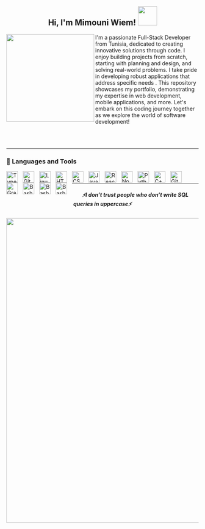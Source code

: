 <h2 align="center"> Hi, I'm Mimouni Wiem! <img src="https://media.giphy.com/media/mGcNjsfWAjY5AEZNw6/giphy.gif" width="50"></h2>


<img align='left' src="https://media.giphy.com/media/ieyl9zmCjO4b4t6qoY/giphy.gif" width="230">
<p>I'm a passionate Full-Stack Developer from Tunisia, dedicated to creating innovative solutions through code. I enjoy building projects from scratch, starting with planning and design, and solving real-world problems. I take pride in developing robust applications that address specific needs . This repository showcases my portfolio, demonstrating my expertise in web development, mobile applications, and more. Let's embark on this coding journey together as we explore the world of software development!</p>


<!-- [![Linkedin: WiemMimouni](https://img.shields.io/badge/-thaianebraga-blue?style=flat-square&logo=Linkedin&logoColor=white&link=https://www.linkedin.com/in/wiemMimouni/)](https://www.linkedin.com/in/wiem-mimouni-109ba4241/)
[![Linkedin: thaianebraga](https://img.shields.io/badge/-thaianebraga-blue?style=flat-square&logo=Linkedin&logoColor=white&link=https://www.linkedin.com/in/thaianebraga/)](https://www.linkedin.com/in/thaianebraga/)
[![GitHub Thaiane](https://img.shields.io/github/followers/thaiane?label=follow&style=social)](https://github.com/WiemMimouni) -->

   <!-- <p align="left">
      <a href="https://www.youtube.com/c/fknight?sub_confirmation=1">
         <img alt="youtube subscribers" title="Subscribe to my YouTube channel" src="https://custom-icon-badges.demolab.com/youtube/channel/subscribers/UC2WHjPDvbE6O328n17ZGcfg?color=%23E05D44&label=SUBSCRIBE&logo=video&logoColor=white&style=for-the-badge&labelColor=CE4630"/></a> 
      <a href="https://www.youtube.com/c/fknight">
         <img alt="youtube views" title="YouTube views" src="https://custom-icon-badges.demolab.com/youtube/channel/views/UC2WHjPDvbE6O328n17ZGcfg?color=%23E1AD0E&logo=eye&logoColor=white&style=for-the-badge&labelColor=C79600"/></a> 
      <a href="https://github.com/ForrestKnight?tab=followers">
         <img alt="followers" title="Follow me on Github" src="https://custom-icon-badges.demolab.com/github/followers/ForrestKnight?color=236ad3&labelColor=1155ba&style=for-the-badge&logo=person-add&label=Follow&logoColor=white"/></a>
      <a href="https://github.com/ForrestKnight?tab=repositories&sort=stargazers">
         <img alt="total stars" title="Total stars on GitHub" src="https://custom-icon-badges.demolab.com/github/stars/ForrestKnight?color=55960c&style=for-the-badge&labelColor=488207&logo=star"/></a>
   </p> -->
<br>


<br>



---                                                             





### 🧰 Languages and Tools


<img align="left" alt="TypeScript" width="30px" style="padding-right:10px;" src="https://cdn.jsdelivr.net/gh/devicons/devicon/icons/typescript/typescript-plain.svg" />

<img align="left" alt="Git" width="30px" style="padding-right:10px;" src="https://cdn.jsdelivr.net/gh/devicons/devicon/icons/git/git-original.svg" />
<img align="left" alt="Linux" width="30px" style="padding-right:10px;" src="https://cdn.jsdelivr.net/gh/devicons/devicon/icons/linux/linux-original.svg" />
<img align="left" alt="HTML" width="30px" style="padding-right:10px;" src="https://cdn.jsdelivr.net/gh/devicons/devicon/icons/html5/html5-plain.svg" />
<img align="left" alt="CSS" width="30px" style="padding-right:10px;" src="https://cdn.jsdelivr.net/gh/devicons/devicon/icons/css3/css3-plain.svg" />
<img align="left" alt="JavaScript" width="30px" style="padding-right:10px;" src="https://cdn.jsdelivr.net/gh/devicons/devicon/icons/javascript/javascript-plain.svg" />
<img align="left" alt="React" width="30px" style="padding-right:10px;" src="https://cdn.jsdelivr.net/gh/devicons/devicon/icons/react/react-original.svg" />
<img align="left" alt="NodeJS" width="30px" style="padding-right:10px;" src="https://cdn.jsdelivr.net/gh/devicons/devicon/icons/nodejs/nodejs-original.svg" />
<img align="left" alt="Python" width="30px" style="padding-right:10px;" src="https://cdn.jsdelivr.net/gh/devicons/devicon/icons/python/python-plain.svg" />
<img align="left" alt="C++" width="30px" style="padding-right:10px;" src="https://cdn.jsdelivr.net/gh/devicons/devicon/icons/cplusplus/cplusplus-line.svg" />
<img align="left" alt="GitHub" width="30px" style="padding-right:10px;" src="https://cdn.jsdelivr.net/gh/devicons/devicon/icons/github/github-original.svg" />
<img align="left" alt="Gradle" width="30px" style="padding-right:10px;" src="https://cdn.jsdelivr.net/gh/devicons/devicon/icons/gradle/gradle-plain.svg" />
<img align="left" alt="Bash" width="30px" style="padding-right:10px;" src="https://cdn.jsdelivr.net/gh/devicons/devicon/icons/bash/bash-original.svg" />
<img align="left" alt="Bash" width="30px" style="padding-right:10px;" src="https://cdn.jsdelivr.net/gh/devicons/devicon/icons/mysql/mysql-original-wordmark.svg" />

<img align="left" alt="Bash" width="30px" style="padding-right:10px;" src="https://cdn.jsdelivr.net/gh/devicons/devicon/icons/mongodb/mongodb-original-wordmark.svg" />

<br />


---

<!-- <img align='right' src="https://media.giphy.com/media/L1R1tvI9svkIWwpVYr/giphy.gif" width="400" height="230"> -->
<!-- <img  src="https://media.giphy.com/media/xT9IgzoKnwFNmISR8I/giphy.gif" width="800" > -->


<h5 align="center">
   <i>⚡️I don’t trust people who don’t write SQL queries in uppercase⚡️</i>
  </h5>

<img  src="https://media.giphy.com/media/4rZA5D22301iMgrUNd/giphy.gif" width="800" >

 